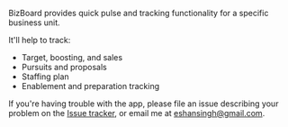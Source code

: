 BizBoard provides quick pulse and tracking functionality for a specific business unit.

It'll help to track:

- Target, boosting, and sales
- Pursuits and proposals
- Staffing plan
- Enablement and preparation tracking

If you're having trouble with the app, please file an issue describing your problem on
the [Issue tracker](https://github.com/naiveai/bizboard/issues), or email me at eshansingh@gmail.com.
